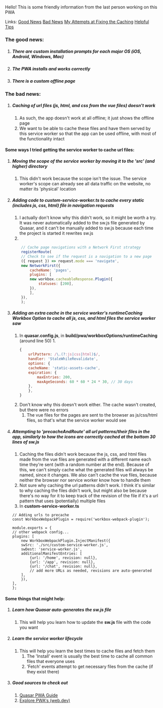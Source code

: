 Hello! This is some friendly information from the last person working on this PWA

Links:
[Good News](#the-good-news)
[Bad News](#the-bad-news)
[My Attempts at Fixing the Caching](#heres-some-ways-i-tried-getting-the-service-worker-to-cache-url-files)
[Helpful Tips](#some-things-that-might-help)

### The good news:
1. ##### There are custom installation prompts for each major OS (iOS, Android, Windows, Mac)
2. ##### The PWA installs and works correctly
3. ##### There is a custom offline page

### The bad news:
1. ##### Caching of url files (js, html, and css from the vue files) doesn't work
    1. As such, the app doesn't work at all offline; it just shows the offline page
    2. We want to be able to cache these files and have them served by this service worker so that the app can be used offline, with most of the functionality intact

#### Some ways I tried getting the service worker to cache url files:
1. ##### Moving the scope of the service worker by moving it to the 'src' (and higher) directory
    1. This didn't work because the scope isn't the issue. The service worker's scope can already see all data traffic on the website, no matter its 'physical' location

2. ##### Adding code to custom-service-worker.ts to cache every static (includes js, css, html) file in navigation requests
    1. I actually don't know why this didn't work, so it might be worth a try. It was never automatically added to the sw.js file generated by Quasar, and it can't be manually added to sw.js because each time the project is started it rewrites sw.js
    2. 
    ```javascript
        // Cache page navigations with a Network First strategy
        registerRoute(
        // Check to see if the request is a navigation to a new page
        ({ request }) => request.mode === 'navigate',
        new NetworkFirst({
            cacheName: 'pages',
            plugins: [
            new workbox.cacheableResponse.Plugin({
                statuses: [200],
            }),
            ],
        }),
        );
    ```    
3. ##### Adding an extra cache in the service worker's runtimeCaching Workbox Option to cache all js, css, and html files the service worker saw
    1. In **quasar.config.js**, in **build/pwa/workboxOptions/runtimeCaching** (around line 50)
        1. 
        ```javascript
        {
            urlPattern: /\.(?:js|css|html)$/,
            handler: 'StaleWhileRevalidate',
            options: {
            cacheName: 'static-assets-cache',
            expiration: {
                maxEntries: 200,
                maxAgeSeconds: 60 * 60 * 24 * 30, // 30 days
            },
            },
        }
        ```
    2. Don't know why this doesn't work either. The cache wasn't created, but there were no errors 
        1. The vue files for the pages are sent to the browser as js/css/html files, so that's what the service worker would see

4. ##### Attempting to 'precacheAndRoute' all url patterns/their files in the app, similarly to how the icons are correctly cached at the bottom 30 lines of sw.js
    1. Caching the files didn't work because the js, css, and html files made from the vue files are generated with a different name each time they're sent (with a random number at the end). Because of this, we can't simply cache what the generated files will always be named, since it changes. We also can't cache the vue files, because neither the browser nor service worker know how to handle them
    2. Not sure why caching the url patterns didn't work. I think it's similar to why caching the files didn't work, but might also be because there's no way for it to keep track of the revision of the file if it's a url pattern that uses (potentially) multiple files
    3. In **custom-service-worker.ts**
    ```
    // Adding urls to precache
    const WorkboxWebpackPlugin = require('workbox-webpack-plugin');

    module.exports = {
    // other webpack config...
    plugins: [
        new WorkboxWebpackPlugin.InjectManifest({
        swSrc: './src/custom-service-worker.js',
        swDest: 'service-worker.js',
        additionalManifestEntries: [
            {url: '/home', revision: null},
            {url: '/app', revision: null},
            {url: '/chat', revision: null},
            // add more URLs as needed, revisions are auto-generated
        ],
        }),
    ],
    };
    ```

#### Some things that might help:


1. ##### Learn how Quasar auto-generates the sw.js file
    1. This will help you learn how to update the **sw.js** file with the code you want

2. ##### Learn the service worker lifecycle
    1. This will help you learn the best times to cache files and fetch them
        1. The 'Install' event is usually the best time to cache all common files that everyone uses
        2. 'Fetch' events attempt to get necessary files from the cache (if they exist there)
3. ##### Good sources to check out
    1. [Quasar PWA Guide](https://quasar.dev/quasar-cli-vite/developing-pwa/introduction)
    2. [Explore PWA's (web.dev)](https://web.dev/explore/progressive-web-apps)
